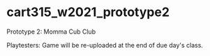 # cart315_w2021_prototype2
Prototype 2: Momma Cub Club

Playtesters: Game will be re-uploaded at the end of due day's class.
